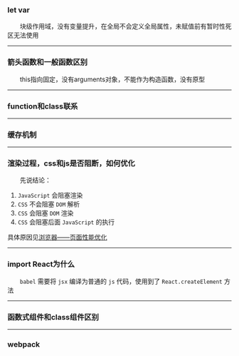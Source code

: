 ### let var

&emsp;&emsp;块级作用域，没有变量提升，在全局不会定义全局属性，未赋值前有暂时性死区无法使用

---
### 箭头函数和一般函数区别

&emsp;&emsp;this指向固定，没有arguments对象，不能作为构造函数，没有原型

---
### function和class联系
---
### 缓存机制


---
### 渲染过程，css和js是否阻断，如何优化

&emsp;&emsp;先说结论：
1. `JavaScript` 会阻塞渲染
2. `CSS` 不会阻塞 `DOM` 解析
3. `CSS` 会阻塞 `DOM` 渲染
4. `CSS` 会阻塞后面 `JavaScript` 的执行

具体原因见[浏览器——页面性能优化](../Browser/4、页面性能优化.md)

---
### import React为什么

&emsp;&emsp;`babel` 需要将 `jsx` 编译为普通的 `js` 代码，使用到了 `React.createElement` 方法

---
### 函数式组件和class组件区别
---
### webpack
